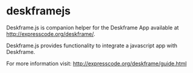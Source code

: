 # deskframejs

Deskframe.js is companion helper for the Deskframe App available at http://expresscode.org/deskframe/.

Deskframe.js provides functionality to integrate a javascript app with Deskframe.

For more information visit: http://expresscode.org/deskframe/guide.html
